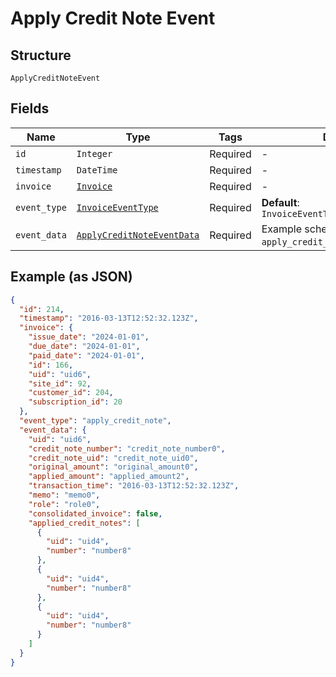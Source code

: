 
# Apply Credit Note Event

## Structure

`ApplyCreditNoteEvent`

## Fields

| Name | Type | Tags | Description |
|  --- | --- | --- | --- |
| `id` | `Integer` | Required | - |
| `timestamp` | `DateTime` | Required | - |
| `invoice` | [`Invoice`](../../doc/models/invoice.md) | Required | - |
| `event_type` | [`InvoiceEventType`](../../doc/models/invoice-event-type.md) | Required | **Default**: `InvoiceEventType::APPLY_CREDIT_NOTE` |
| `event_data` | [`ApplyCreditNoteEventData`](../../doc/models/apply-credit-note-event-data.md) | Required | Example schema for an `apply_credit_note` event |

## Example (as JSON)

```json
{
  "id": 214,
  "timestamp": "2016-03-13T12:52:32.123Z",
  "invoice": {
    "issue_date": "2024-01-01",
    "due_date": "2024-01-01",
    "paid_date": "2024-01-01",
    "id": 166,
    "uid": "uid6",
    "site_id": 92,
    "customer_id": 204,
    "subscription_id": 20
  },
  "event_type": "apply_credit_note",
  "event_data": {
    "uid": "uid6",
    "credit_note_number": "credit_note_number0",
    "credit_note_uid": "credit_note_uid0",
    "original_amount": "original_amount0",
    "applied_amount": "applied_amount2",
    "transaction_time": "2016-03-13T12:52:32.123Z",
    "memo": "memo0",
    "role": "role0",
    "consolidated_invoice": false,
    "applied_credit_notes": [
      {
        "uid": "uid4",
        "number": "number8"
      },
      {
        "uid": "uid4",
        "number": "number8"
      },
      {
        "uid": "uid4",
        "number": "number8"
      }
    ]
  }
}
```

